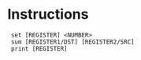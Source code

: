 # Instructions

```console
 set [REGISTER] <NUMBER>
 sum [REGISTER1/DST] [REGISTER2/SRC] 
 print [REGISTER]
```